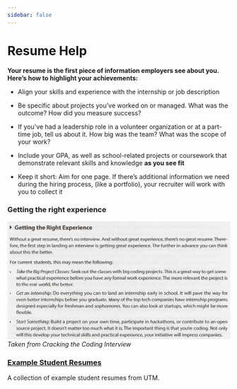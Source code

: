 ```yaml
---
sidebar: false
---
```


# Resume Help

**Your resume is the first piece of information employers see about you. Here’s how to highlight your achievements:**

- Align your skills and experience with the internship or job description

- Be specific about projects you’ve worked on or managed. What was the outcome? How did you measure success?

- If you've had a leadership role in a volunteer organization or at a part-time job, tell us about it. How big was the team? What was the scope of your work?

- Include your GPA, as well as school-related projects or coursework that demonstrate relevant skills and knowledge **as you see fit**

- Keep it short: Aim for one page. If there’s additional information we need during the hiring process, (like a portfolio), your recruiter will work with you to collect it

### Getting the right experience

![Getting the right experience](./getting-right-exp.png)
_Taken from Cracking the Coding Interview_

### [Example Student Resumes](https://drive.google.com/open?id=1fic3p7Hn3QnboPnYahSRJOtIhBHUkjQI)

A collection of example student resumes from UTM.
